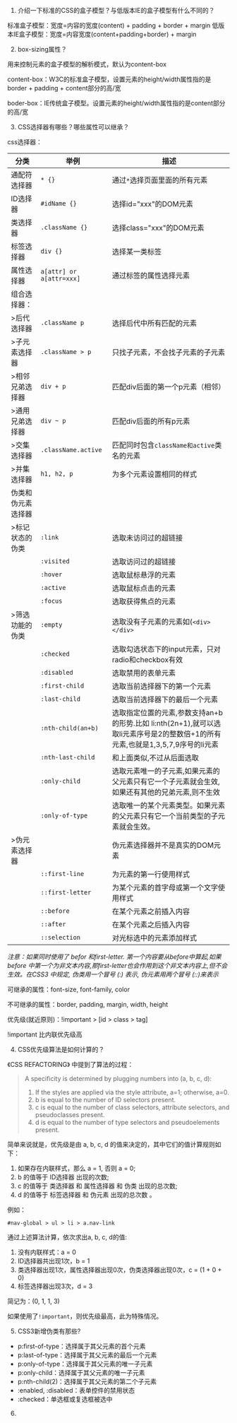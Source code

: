 1. 介绍一下标准的CSS的盒子模型？与低版本IE的盒子模型有什么不同的？

标准盒子模型：宽度=内容的宽度(content) + padding + border + margin
低版本IE盒子模型：宽度=内容宽度(content+padding+border) + margin

2. box-sizing属性？

用来控制元素的盒子模型的解析模式，默认为content-box

content-box：W3C的标准盒子模型，设置元素的height/width属性指的是border + padding + content部分的高/宽

boder-box：IE传统盒子模型。设置元素的height/width属性指的是content部分的高/宽

3. CSS选择器有哪些？哪些属性可以继承？

css选择器：

|分类|举例|描述|
|-|-|-|
|通配符选择器|`* {}`|通过`*`选择页面里面的所有元素|
|ID选择器|`#idName {}`|选择id="xxx"的DOM元素|
|类选择器|`.className {}`|选择class="xxx"的DOM元素|
|标签选择器|`div {}`|选择某一类标签|
|属性选择器|`a[attr] or a[attr=xxx]`|通过标签的属性选择元素|
|组合选择器：|||
|>后代选择器|`.className p`|选择后代中所有匹配的元素|
|>子元素选择器|`.className > p`|只找子元素，不会找子元素的子元素|
|>相邻兄弟选择器|`div + p`|匹配div后面的第一个p元素（相邻）|
|>通用兄弟选择器|`div ~ p`|匹配div后面的所有p元素|
|>交集选择器|`.className.active`|匹配同时包含`className和active`类名的元素|
|>并集选择器|`h1, h2, p`|为多个元素设置相同的样式|
|伪类和伪元素选择器|||
|>标记状态的伪类|`:link`|选取未访问过的超链接|
||`:visited`|选取访问过的超链接|
||`:hover`|选取鼠标悬浮的元素|
||`:active`|选取鼠标点击的元素|
||`:focus`|选取获得焦点的元素|
|>筛选功能的伪类|`:empty`|选取没有子元素的元素如(`<div></div>`|
||`:checked`|选取勾选状态下的input元素，只对radio和checkbox有效|
||`:disabled`|选取禁用的表单元素|
||`:first-child`|选取当前选择器下的第一个元素|
||`:last-child`|选取当前选择器下的最后一个元素|
||`:nth-child(an+b)`|选取指定位置的元素,参数支持an+b的形势.比如 li:nth(2n+1),就可以选取li元素序号是2的整数倍+1的所有元素,也就是1,3,5,7,9序号的li元素|
||`:nth-last-child`|和上面类似,不过从后面选取|
||`:only-child`|选取元素唯一的子元素,如果元素的父元素只有它一个子元素就会生效,如果还有其他的兄弟元素,则不生效|
||`:only-of-type`|选取唯一的某个元素类型。如果元素的父元素只有它一个当前类型的子元素就会生效。|
|>伪元素选择器||伪元素选择器并不是真实的DOM元素|
||`::first-line`|为元素的第一行使用样式|
||`::first-letter`|为某个元素的首字母或第一个文字使用样式|
||`::before`|在某个元素之前插入内容|
||`::after `|在某个元素之后插入内容|
||`::selection`|对光标选中的元素添加样式|

*注意：如果同时使用了 befor 和first-letter. 第一个内容要从before中算起,如果before 中第一个为非文本内容,那first-letter也会作用到这个非文本内容上,但不会生效。在CSS3 中规定, 伪类用一个冒号 (:) 表示, 伪元素用两个冒号 (::)来表示*

可继承的属性：font-size, font-family, color

不可继承的属性：border, padding, margin, width, height

优先级(就近原则)：!important > [id > class > tag]

!important 比内联优先级高

4. CSS优先级算法是如何计算的？

《CSS REFACTORING》 中提到了算法的过程：

> A specificity is determined by plugging numbers into (a, b, c, d):
> 1. If the styles are applied via the style attribute, a=1; otherwise, a=0.
> 2. b is equal to the number of ID selectors present.
> 3. c is equal to the number of class selectors, attribute selectors, and pseudoclasses present.
> 4. d is equal to the number of type selectors and pseudoelements present.

简单来说就是，优先级是由 a, b, c, d 的值来决定的，其中它们的值计算规则如下：

1. 如果存在内联样式，那么 a = 1, 否则 a = 0;
2. b 的值等于 ID选择器 出现的次数;
3. c 的值等于 类选择器 和 属性选择器 和 伪类 出现的总次数;
4. d 的值等于 标签选择器 和 伪元素 出现的总次数 。

例如：

`#nav-global > ul > li > a.nav-link`

通过上述算法计算，依次求出a, b, c, d的值:

1. 没有内联样式：a = 0
2. ID选择器共出现1次，b = 1
3. 类选择器出现1次，属性选择器出现0次，伪类选择器出现0次，c = (1 + 0 + 0)
4. 标签选择器出现3次，d = 3

简记为：(0, 1, 1, 3)

如果使用了`!important`，则优先级最高，此为特殊情况。

5. CSS3新增伪类有那些?

- p:first-of-type：选择属于其父元素的首个元素
- p:last-of-type：选择属于其父元素的最后一个元素
- p:only-of-type：选择属于其父元素的唯一子元素
- p:only-child：选择属于其父元素的唯一子元素
- p:nth-child(2)：选择属于其父元素的第二个子元素
- :enabled, :disabled：表单控件的禁用状态
- :checked：单选框或复选框被选中

6. 